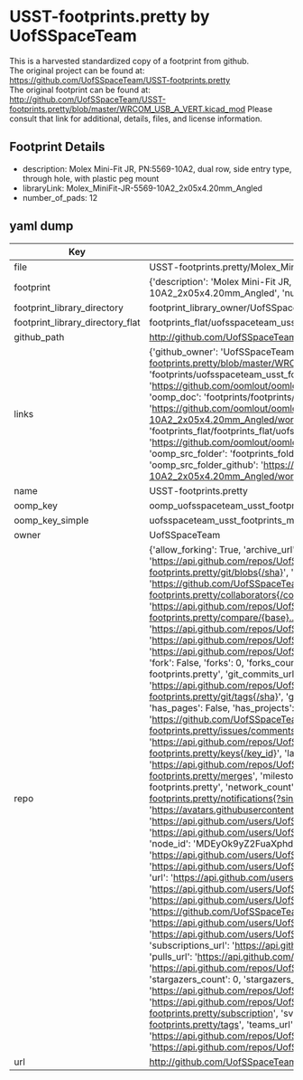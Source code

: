 # USST-footprints.pretty by UofSSpaceTeam  
This is a harvested standardized copy of a footprint from github.  
The original project can be found at:  
https://github.com/UofSSpaceTeam/USST-footprints.pretty  
The original footprint can be found at:
http://github.com/UofSSpaceTeam/USST-footprints.pretty/blob/master/WRCOM_USB_A_VERT.kicad_mod
Please consult that link for additional, details, files, and license information.  
## Footprint Details
* description: Molex Mini-Fit JR, PN:5569-10A2, dual row, side entry type, through hole, with plastic peg mount  
* libraryLink: Molex_MiniFit-JR-5569-10A2_2x05x4.20mm_Angled  
* number_of_pads: 12  
## yaml dump  
| Key | Value |  
| --- | --- |  
| file | USST-footprints.pretty/Molex_MiniFit-JR-5569-10A2_2x05x4.20mm_Angled.kicad_mod |  
| footprint | {'description': 'Molex Mini-Fit JR, PN:5569-10A2, dual row, side entry type, through hole, with plastic peg mount', 'libraryLink': 'Molex_MiniFit-JR-5569-10A2_2x05x4.20mm_Angled', 'number_of_pads': 12} |  
| footprint_library_directory | footprint_library_owner/UofSSpaceTeam_USST-footprints.pretty |  
| footprint_library_directory_flat | footprints_flat/uofsspaceteam_usst_footprints_molex_minifit_jr_5569_10a2_2x05x4_20mm_angled/working |  
| github_path | http://github.com/UofSSpaceTeam/USST-footprints.pretty/blob/master/Molex_MiniFit-JR-5569-10A2_2x05x4.20mm_Angled.kicad_mod |  
| links | {'github_owner': 'UofSSpaceTeam', 'github_repo_name': 'USST-footprints.pretty', 'github_src': 'http://github.com/UofSSpaceTeam/USST-footprints.pretty/blob/master/WRCOM_USB_A_VERT.kicad_mod', 'github_src_repo': 'https://github.com/UofSSpaceTeam/USST-footprints.pretty', 'oomp_bot': 'footprints/uofsspaceteam_usst_footprints_molex_minifit_jr_5569_10a2_2x05x4_20mm_angled/working', 'oomp_bot_github': 'https://github.com/oomlout/oomlout_oomp_footprint_bot/tree/main/footprints/uofsspaceteam_usst_footprints_molex_minifit_jr_5569_10a2_2x05x4_20mm_angled/working', 'oomp_doc': 'footprints/footprints/UofSSpaceTeam/USST-footprints/Molex_MiniFit-JR-5569-10A2_2x05x4.20mm_Angled/working/', 'oomp_doc_github': 'https://github.com/oomlout/oomlout_oomp_footprint_doc/tree/main/footprints/footprints/UofSSpaceTeam/USST-footprints/Molex_MiniFit-JR-5569-10A2_2x05x4.20mm_Angled/working', 'oomp_src_flat': 'footprints_flat/footprints_flat/uofsspaceteam_usst_footprints_molex_minifit_jr_5569_10a2_2x05x4_20mm_angled/working', 'oomp_src_flat_github': 'https://github.com/oomlout/oomlout_oomp_footprint_src/tree/main/footprints_flat/uofsspaceteam_usst_footprints_molex_minifit_jr_5569_10a2_2x05x4_20mm_angled/working', 'oomp_src_folder': 'footprints_folder/footprints_folder/UofSSpaceTeam/USST-footprints/Molex_MiniFit-JR-5569-10A2_2x05x4.20mm_Angled/working', 'oomp_src_folder_github': 'https://github.com/oomlout/oomlout_oomp_footprint_src/tree/main/footprints_folder/UofSSpaceTeam/USST-footprints/Molex_MiniFit-JR-5569-10A2_2x05x4.20mm_Angled/working'} |  
| name | USST-footprints.pretty |  
| oomp_key | oomp_uofsspaceteam_usst_footprints_molex_minifit_jr_5569_10a2_2x05x4_20mm_angled |  
| oomp_key_simple | uofsspaceteam_usst_footprints_molex_minifit_jr_5569_10a2_2x05x4_20mm_angled |  
| owner | UofSSpaceTeam |  
| repo | {'allow_forking': True, 'archive_url': 'https://api.github.com/repos/UofSSpaceTeam/USST-footprints.pretty/{archive_format}{/ref}', 'archived': False, 'assignees_url': 'https://api.github.com/repos/UofSSpaceTeam/USST-footprints.pretty/assignees{/user}', 'blobs_url': 'https://api.github.com/repos/UofSSpaceTeam/USST-footprints.pretty/git/blobs{/sha}', 'branches_url': 'https://api.github.com/repos/UofSSpaceTeam/USST-footprints.pretty/branches{/branch}', 'clone_url': 'https://github.com/UofSSpaceTeam/USST-footprints.pretty.git', 'collaborators_url': 'https://api.github.com/repos/UofSSpaceTeam/USST-footprints.pretty/collaborators{/collaborator}', 'comments_url': 'https://api.github.com/repos/UofSSpaceTeam/USST-footprints.pretty/comments{/number}', 'commits_url': 'https://api.github.com/repos/UofSSpaceTeam/USST-footprints.pretty/commits{/sha}', 'compare_url': 'https://api.github.com/repos/UofSSpaceTeam/USST-footprints.pretty/compare/{base}...{head}', 'contents_url': 'https://api.github.com/repos/UofSSpaceTeam/USST-footprints.pretty/contents/{+path}', 'contributors_url': 'https://api.github.com/repos/UofSSpaceTeam/USST-footprints.pretty/contributors', 'created_at': '2016-12-20T23:39:52Z', 'default_branch': 'master', 'deployments_url': 'https://api.github.com/repos/UofSSpaceTeam/USST-footprints.pretty/deployments', 'description': 'Footprints for Kicad PCB layouts', 'disabled': False, 'downloads_url': 'https://api.github.com/repos/UofSSpaceTeam/USST-footprints.pretty/downloads', 'events_url': 'https://api.github.com/repos/UofSSpaceTeam/USST-footprints.pretty/events', 'fork': False, 'forks': 0, 'forks_count': 0, 'forks_url': 'https://api.github.com/repos/UofSSpaceTeam/USST-footprints.pretty/forks', 'full_name': 'UofSSpaceTeam/USST-footprints.pretty', 'git_commits_url': 'https://api.github.com/repos/UofSSpaceTeam/USST-footprints.pretty/git/commits{/sha}', 'git_refs_url': 'https://api.github.com/repos/UofSSpaceTeam/USST-footprints.pretty/git/refs{/sha}', 'git_tags_url': 'https://api.github.com/repos/UofSSpaceTeam/USST-footprints.pretty/git/tags{/sha}', 'git_url': 'git://github.com/UofSSpaceTeam/USST-footprints.pretty.git', 'has_discussions': False, 'has_downloads': True, 'has_issues': True, 'has_pages': False, 'has_projects': True, 'has_wiki': True, 'homepage': None, 'hooks_url': 'https://api.github.com/repos/UofSSpaceTeam/USST-footprints.pretty/hooks', 'html_url': 'https://github.com/UofSSpaceTeam/USST-footprints.pretty', 'id': 76999850, 'is_template': False, 'issue_comment_url': 'https://api.github.com/repos/UofSSpaceTeam/USST-footprints.pretty/issues/comments{/number}', 'issue_events_url': 'https://api.github.com/repos/UofSSpaceTeam/USST-footprints.pretty/issues/events{/number}', 'issues_url': 'https://api.github.com/repos/UofSSpaceTeam/USST-footprints.pretty/issues{/number}', 'keys_url': 'https://api.github.com/repos/UofSSpaceTeam/USST-footprints.pretty/keys{/key_id}', 'labels_url': 'https://api.github.com/repos/UofSSpaceTeam/USST-footprints.pretty/labels{/name}', 'language': None, 'languages_url': 'https://api.github.com/repos/UofSSpaceTeam/USST-footprints.pretty/languages', 'license': None, 'merges_url': 'https://api.github.com/repos/UofSSpaceTeam/USST-footprints.pretty/merges', 'milestones_url': 'https://api.github.com/repos/UofSSpaceTeam/USST-footprints.pretty/milestones{/number}', 'mirror_url': None, 'name': 'USST-footprints.pretty', 'network_count': 0, 'node_id': 'MDEwOlJlcG9zaXRvcnk3Njk5OTg1MA==', 'notifications_url': 'https://api.github.com/repos/UofSSpaceTeam/USST-footprints.pretty/notifications{?since,all,participating}', 'open_issues': 0, 'open_issues_count': 0, 'organization': {'avatar_url': 'https://avatars.githubusercontent.com/u/12777130?v=4', 'events_url': 'https://api.github.com/users/UofSSpaceTeam/events{/privacy}', 'followers_url': 'https://api.github.com/users/UofSSpaceTeam/followers', 'following_url': 'https://api.github.com/users/UofSSpaceTeam/following{/other_user}', 'gists_url': 'https://api.github.com/users/UofSSpaceTeam/gists{/gist_id}', 'gravatar_id': '', 'html_url': 'https://github.com/UofSSpaceTeam', 'id': 12777130, 'login': 'UofSSpaceTeam', 'node_id': 'MDEyOk9yZ2FuaXphdGlvbjEyNzc3MTMw', 'organizations_url': 'https://api.github.com/users/UofSSpaceTeam/orgs', 'received_events_url': 'https://api.github.com/users/UofSSpaceTeam/received_events', 'repos_url': 'https://api.github.com/users/UofSSpaceTeam/repos', 'site_admin': False, 'starred_url': 'https://api.github.com/users/UofSSpaceTeam/starred{/owner}{/repo}', 'subscriptions_url': 'https://api.github.com/users/UofSSpaceTeam/subscriptions', 'type': 'Organization', 'url': 'https://api.github.com/users/UofSSpaceTeam'}, 'owner': {'avatar_url': 'https://avatars.githubusercontent.com/u/12777130?v=4', 'events_url': 'https://api.github.com/users/UofSSpaceTeam/events{/privacy}', 'followers_url': 'https://api.github.com/users/UofSSpaceTeam/followers', 'following_url': 'https://api.github.com/users/UofSSpaceTeam/following{/other_user}', 'gists_url': 'https://api.github.com/users/UofSSpaceTeam/gists{/gist_id}', 'gravatar_id': '', 'html_url': 'https://github.com/UofSSpaceTeam', 'id': 12777130, 'login': 'UofSSpaceTeam', 'node_id': 'MDEyOk9yZ2FuaXphdGlvbjEyNzc3MTMw', 'organizations_url': 'https://api.github.com/users/UofSSpaceTeam/orgs', 'received_events_url': 'https://api.github.com/users/UofSSpaceTeam/received_events', 'repos_url': 'https://api.github.com/users/UofSSpaceTeam/repos', 'site_admin': False, 'starred_url': 'https://api.github.com/users/UofSSpaceTeam/starred{/owner}{/repo}', 'subscriptions_url': 'https://api.github.com/users/UofSSpaceTeam/subscriptions', 'type': 'Organization', 'url': 'https://api.github.com/users/UofSSpaceTeam'}, 'private': False, 'pulls_url': 'https://api.github.com/repos/UofSSpaceTeam/USST-footprints.pretty/pulls{/number}', 'pushed_at': '2018-07-25T05:27:59Z', 'releases_url': 'https://api.github.com/repos/UofSSpaceTeam/USST-footprints.pretty/releases{/id}', 'size': 69, 'ssh_url': 'git@github.com:UofSSpaceTeam/USST-footprints.pretty.git', 'stargazers_count': 0, 'stargazers_url': 'https://api.github.com/repos/UofSSpaceTeam/USST-footprints.pretty/stargazers', 'statuses_url': 'https://api.github.com/repos/UofSSpaceTeam/USST-footprints.pretty/statuses/{sha}', 'subscribers_count': 3, 'subscribers_url': 'https://api.github.com/repos/UofSSpaceTeam/USST-footprints.pretty/subscribers', 'subscription_url': 'https://api.github.com/repos/UofSSpaceTeam/USST-footprints.pretty/subscription', 'svn_url': 'https://github.com/UofSSpaceTeam/USST-footprints.pretty', 'tags_url': 'https://api.github.com/repos/UofSSpaceTeam/USST-footprints.pretty/tags', 'teams_url': 'https://api.github.com/repos/UofSSpaceTeam/USST-footprints.pretty/teams', 'temp_clone_token': None, 'topics': [], 'trees_url': 'https://api.github.com/repos/UofSSpaceTeam/USST-footprints.pretty/git/trees{/sha}', 'updated_at': '2018-07-25T05:28:01Z', 'url': 'https://api.github.com/repos/UofSSpaceTeam/USST-footprints.pretty', 'visibility': 'public', 'watchers': 0, 'watchers_count': 0, 'web_commit_signoff_required': False} |  
| url | http://github.com/UofSSpaceTeam/USST-footprints.pretty |  

